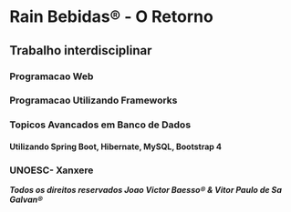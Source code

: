<h1>Rain Bebidas® - O Retorno</h1>

<h2>Trabalho interdisciplinar</h2>

<h3>Programacao Web</h3>
<h3>Programacao Utilizando Frameworks</h3>
<h3>Topicos Avancados em Banco de Dados</h3>

<h4>Utilizando Spring Boot, Hibernate, MySQL, Bootstrap 4</h4>

<h3>UNOESC- Xanxere</h3>

***Todos os direitos reservados Joao Victor Baesso® & Vitor Paulo de Sa Galvan®***
